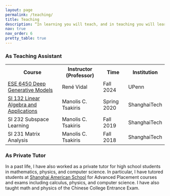 ```yaml
---
layout: page
permalink: /teaching/
title: Teaching
description: “In learning you will teach, and in teaching you will learn.” – Phil Collins
nav: true
nav_order: 6
pretty_table: true
---
```


<!-- add a title: as teaching assistant -->
### As Teaching Assistant
<table class="table table-striped">
  <tr>
    <th>Course</th>
    <th>Instructor (Professor)</th>
    <th>Time</th>
    <th>Institution</th>
  </tr>
  <tr>
    <td><a href="https://vidal-lab.github.io/dgm/">ESE 6450 Deep Generative Models</a></td>
    <td>René Vidal</td>
    <td>Fall 2024</td>
    <td>UPenn</td>
  </tr>
  <tr>
    <td><a href="https://drive.google.com/file/d/1BO_3EupVeeKIZlrF3Wnz0vuIMIoJQMtV/view?usp=sharing">SI 132 Linear Algebra and Applications</a></td>
    <td>Manolis C. Tsakiris</td>
    <td>Spring 2020</td>
    <td>ShanghaiTech</td>
  </tr>
  <tr>
    <td>SI 232 Subspace Learning</td>
    <td>Manolis C. Tsakiris</td>
    <td>Fall 2019</td>
    <td>ShanghaiTech</td>
  </tr>
  <tr>
    <td>SI 231 Matrix Analysis</td>
    <td>Manolis C. Tsakiris</td>
    <td>Fall 2018</td>
    <td>ShanghaiTech</td>
  </tr>
</table>

### As Private Tutor
In a past life, I have also worked as a private tutor for high school students in mathematics, physics, and computer science. In particular, I have tutored students at [Shanghai American School](https://www.saschina.org) for Advanced Placement courses and exams including calculus, physics, and computer science. I have also taught math and physics of the Chinese College Entrance Exam.